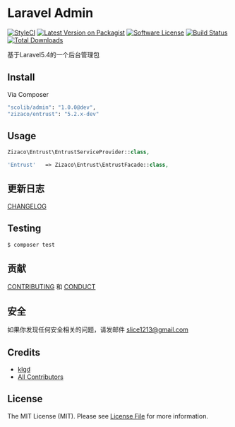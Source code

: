 # Laravel Admin

[![StyleCI][ico-styleci]][link-styleci]
[![Latest Version on Packagist][ico-version]][link-packagist]
[![Software License][ico-license]](LICENSE.md)
[![Build Status][ico-travis]][link-travis]
[![Total Downloads][ico-downloads]][link-downloads]

基于Laravel5.4的一个后台管理包


## Install

Via Composer

``` bash
"scolib/admin": "1.0.0@dev",
"zizaco/entrust": "5.2.x-dev"
```

## Usage

``` php
Zizaco\Entrust\EntrustServiceProvider::class,

'Entrust'   => Zizaco\Entrust\EntrustFacade::class,
```

## 更新日志

 [CHANGELOG](CHANGELOG.md) 

## Testing

``` bash
$ composer test
```

## 贡献

 [CONTRIBUTING](CONTRIBUTING.md) 和 [CONDUCT](CONDUCT.md) 

## 安全

如果你发现任何安全相关的问题，请发邮件 slice1213@gmail.com

## Credits

- [klgd][link-author]
- [All Contributors][link-contributors]

## License

The MIT License (MIT). Please see [License File](LICENSE.md) for more information.

[ico-version]: https://img.shields.io/packagist/v/ScoLib/admin.svg?style=flat-square
[ico-license]: https://img.shields.io/badge/license-MIT-brightgreen.svg?style=flat-square
[ico-travis]: https://img.shields.io/travis/ScoLib/admin/master.svg?style=flat-square
[ico-downloads]: https://img.shields.io/packagist/dt/ScoLib/admin.svg?style=flat-square
[ico-styleci]: https://styleci.io/repos/82435198/shield?branch=master

[link-packagist]: https://packagist.org/packages/ScoLib/admin
[link-travis]: https://travis-ci.org/ScoLib/admin
[link-downloads]: https://packagist.org/packages/ScoLib/admin
[link-styleci]: https://styleci.io/repos/82435198
[link-author]: https://github.com/klgd
[link-contributors]: ../../contributors
